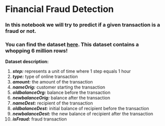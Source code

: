 # Financial Fraud Detection
### In this notebook we will try to predict if a given transaction is a fraud or not.
### You can find the dataset [here](https://www.kaggle.com/ealaxi/paysim1/download). This dataset contains a whopping 6 million rows!

**Dataset description:**

1. **_step:_** represents a unit of time where 1 step equals 1 hour
1. **_type:_** type of online transaction
1. **_amount:_** the amount of the transaction
1. **_nameOrig:_** customer starting the transaction
1. **_oldbalanceOrg:_** balance before the transaction
1. **_newbalanceOrig:_** balance after the transaction
1. **_nameDest:_** recipient of the transaction
1. **_oldbalanceDest:_** initial balance of recipient before the transaction
1. **_newbalanceDest:_** the new balance of recipient after the transaction
1. **_isFraud:_** fraud transaction